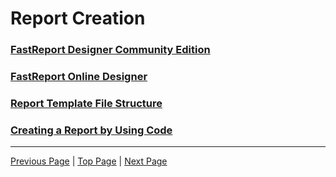 # Report Creation

### [FastReport Designer Community Edition](FastReportDesignerCommunityEdition.md)
### [FastReport Online Designer](FastReportOnlineDesigner.md)
### [Report Template File Structure](ReportTemplateFileStructure.md)
### [Creating a Report by Using Code](CreatingReportUsingCode.md)

---

[Previous Page](Script.md) | [Top Page](README.md) | [Next Page](FastReportDesignerCommunityEdition.md)

